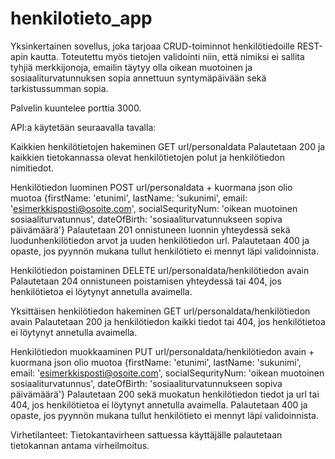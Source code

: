 # henkilotieto_app
Yksinkertainen sovellus, joka tarjoaa CRUD-toiminnot henkilötiedoille REST-apin kautta.
Toteutettu myös tietojen validointi niin, että nimiksi ei sallita tyhjiä merkkijonoja,
emailin täytyy olla oikean muotoinen ja sosiaaliturvatunnuksen sopia annettuun syntymäpäivään
sekä tarkistussumman sopia.

Palvelin kuuntelee porttia 3000.

API:a käytetään seuraavalla tavalla:

Kaikkien henkilötietojen hakeminen
GET url/personaldata
Palautetaan 200 ja kaikkien tietokannassa olevat henkilötietojen polut ja henkilötiedon
nimitiedot.

Henkilötiedon luominen
POST url/personaldata + kuormana json olio muotoa {firstName: 'etunimi', lastName: 'sukunimi', 
email: 'esimerkkisposti@osoite.com', socialSequrityNum: 'oikean muotoinen sosiaaliturvatunnus',
dateOfBirth: 'sosiaaliturvatunnukseen sopiva päivämäärä'}
Palautetaan 201 onnistuneen luonnin yhteydessä sekä luodunhenkilötiedon arvot ja
uuden henkilötiedon url. Palautetaan 400 ja opaste, jos pyynnön mukana tullut
henkilötieto ei mennyt läpi validoinnista.

Henkilötiedon poistaminen
DELETE url/personaldata/henkilötiedon avain
Palautetaan 204 onnistuneen poistamisen yhteydessä tai 404, jos henkilötietoa ei
löytynyt annetulla avaimella.

Yksittäisen henkilötiedon hakeminen
GET url/personaldata/henkilötiedon avain
Palautetaan 200 ja henkilötiedon kaikki tiedot tai 404, jos henkilötietoa ei
löytynyt annetulla avaimella.

Henkilötiedon muokkaaminen
PUT url/personaldata/henkilötiedon avain + kuormana json olio muotoa {firstName: 'etunimi', lastName: 'sukunimi', 
email: 'esimerkkisposti@osoite.com', socialSequrityNum: 'oikean muotoinen sosiaaliturvatunnus',
dateOfBirth: 'sosiaaliturvatunnukseen sopiva päivämäärä'}
Palautetaan 200 sekä muokatun henkilötiedon tiedot ja url tai 404, jos henkilötietoa
ei löytynyt annetulla avaimella. Palautetaan 400 ja opaste, jos pyynnön mukana tullut
henkilötieto ei mennyt läpi validoinnista.

Virhetilanteet:
Tietokantavirheen sattuessa käyttäjälle palautetaan tietokannan antama virheilmoitus.


